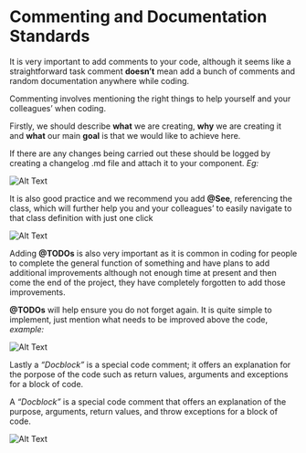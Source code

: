 # Commenting and Documentation Standards
It is very important to add comments to your code, although it seems like a straightforward task comment **doesn’t** mean add a bunch of comments and random documentation anywhere while coding.

Commenting involves mentioning the right things to help yourself and your colleagues’ when coding. 

Firstly, we should describe **what** we are creating, **why** we are creating it and **what** our main **goal** is that we would like to achieve here. 

If there are any changes being carried out these should be logged by creating a changelog .md file and attach it to your component. *Eg:*

   ![Alt Text](https://lhuria94.github.io/assets/img/2017-07-26-coding-standards-that-matter/changelog.png)


It is also good practice and we recommend you add **@See**, referencing the class, which will further help you and your colleagues’ to easily navigate to that class definition with just one click



![Alt Text](https://lhuria94.github.io/assets/img/2017-07-26-coding-standards-that-matter/fn-referencing.png)

Adding **@TODOs** is also very important as it is common in coding for people to complete the general function of something and have plans to add additional improvements although not enough time at present and then come the end of the project, they have completely forgotten to add those improvements. 

**@TODOs** will help ensure you do not forget again. It is quite simple to implement, just mention what needs to be improved above the code, *example:*


![Alt Text](https://lhuria94.github.io/assets/img/2017-07-26-coding-standards-that-matter/todo-example.png)


Lastly a *“Docblock”* is a special code comment; it offers an explanation for the porpose of the code such as return values, arguments and exceptions for a block of code.


A *“Docblock”* is a special code comment that offers an explanation of the purpose, arguments, return values, and throw exceptions for a block of code.

![Alt Text](https://lhuria94.github.io/assets/img/2017-07-26-coding-standards-that-matter/docblock-example.png)
